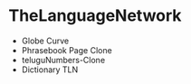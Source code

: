 # TheLanguageNetwork
  - Globe Curve
  - Phrasebook Page Clone
  - teluguNumbers-Clone
  - Dictionary TLN
